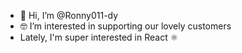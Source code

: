 - 👋 Hi, I’m @Ronny011-dy
- 🤓 I’m interested in supporting our lovely customers
- Lately, I'm super interested in React ⚛

<!---
Ronny011-dy/Ronny011-dy is a ✨ special ✨ repository because its `README.md` (this file) appears on your GitHub profile.
You can click the Preview link to take a look at your changes.
--->
